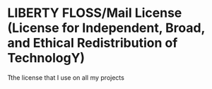# LIBERTY FLOSS/Mail License (License for Independent, Broad, and Ethical Redistribution of TechnologY)
Tthe license that I use on all my projects
